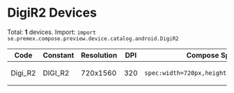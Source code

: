 # DigiR2 Devices

Total: **1** devices. Import: `import se.premex.compose.preview.device.catalog.android.DigiR2`

| Code | Constant | Resolution | DPI | Compose Spec | Preview Usage |
|------|----------|------------|-----|-------------|---------------|
| Digi_R2 | DIGI_R2 | 720x1560 | 320 | `spec:width=720px,height=1560px,dpi=320` | `@Preview(device = DigiR2.DIGI_R2)` |

<!-- Generated automatically. Do not edit manually. -->
